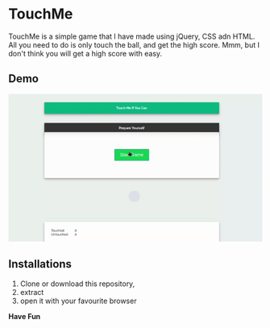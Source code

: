 # TouchMe

TouchMe is a simple game that I have made using jQuery, CSS adn HTML. All you need to do is only touch the ball, and get the high score. Mmm, but I don't think you will get a high score with easy.

## Demo

![Alt Text](https://github.com/choerulumam/TouchMe/blob/master/touchme.gif)

## Installations

1. Clone or download this repository, 
2. extract
3. open it with your favourite browser


 **Have Fun**
